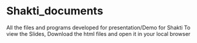 # Shakti_documents
All the files and programs developed for presentation/Demo for Shakti
To view the Slides, Download the html files and open it in your local browser
